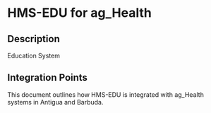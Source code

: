 # HMS-EDU for ag_Health

## Description

Education System

## Integration Points

This document outlines how HMS-EDU is integrated with ag_Health systems in Antigua and Barbuda.

